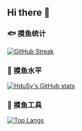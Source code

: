 ## Hi there 👋
### 🐟 摸鱼统计
[![GitHub Streak](https://streak-stats.demolab.com?user=HduSy&theme=radical&card_width=500)](https://git.io/streak-stats)   
### 🙈 摸鱼水平
[![HduSy's GitHub stats](https://github-readme-stats.vercel.app/api?username=HduSy&theme=ambient_gradient&show_icons=true&card_width=500&hide_title=true)](https://github.com/anuraghazra/github-readme-stats)   
### 🧤 摸鱼工具
[![Top Langs](https://github-readme-stats.vercel.app/api/top-langs/?username=HduSy&layout=compact&card_width=500&hide_title=true&hide=)](https://github.com/anuraghazra/github-readme-stats)
<!--
**HduSy/HduSy** is a ✨ _special_ ✨ repository because its `README.md` (this file) appears on your GitHub profile.

Here are some ideas to get you started:

- 🔭 I’m currently working on ...
- 🌱 I’m currently learning ...
- 👯 I’m looking to collaborate on ...
- 🤔 I’m looking for help with ...
- 💬 Ask me about ...
- 📫 How to reach me: ...
- 😄 Pronouns: ...
- ⚡ Fun fact: ...
-->
